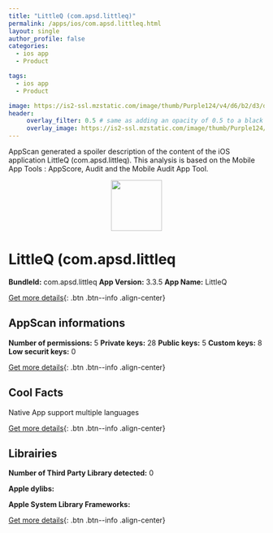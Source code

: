 ```yaml
---
title: "LittleQ (com.apsd.littleq)"
permalink: /apps/ios/com.apsd.littleq.html
layout: single
author_profile: false
categories: 
  - ios app 
  - Product 

tags: 
  - ios app 
  - Product 

image: https://is2-ssl.mzstatic.com/image/thumb/Purple124/v4/d6/b2/d3/d6b2d3a1-8e97-3040-b51e-5996d9c421bd/AppIcon-1x_U007emarketing-0-5-0-0-sRGB-85-220.png/512x512bb.jpg
header: 
     overlay_filter: 0.5 # same as adding an opacity of 0.5 to a black background
     overlay_image: https://is2-ssl.mzstatic.com/image/thumb/Purple124/v4/d6/b2/d3/d6b2d3a1-8e97-3040-b51e-5996d9c421bd/AppIcon-1x_U007emarketing-0-5-0-0-sRGB-85-220.png/512x512bb.jpg
---
```

AppScan generated a spoiler description of the content of the iOS application LittleQ (com.apsd.littleq). This analysis is based on the Mobile App Tools : AppScore, Audit and the Mobile Audit App Tool.

  
  
<div style="text-align: center;"><img src="https://is2-ssl.mzstatic.com/image/thumb/Purple124/v4/d6/b2/d3/d6b2d3a1-8e97-3040-b51e-5996d9c421bd/AppIcon-1x_U007emarketing-0-5-0-0-sRGB-85-220.png/512x512bb.jpg" width="100" height="100"></div>  
  
# LittleQ (com.apsd.littleq

**BundleId:** com.apsd.littleq
**App Version:** 3.3.5
**App Name:** LittleQ


[Get more details](/pricing.html){: .btn .btn--info .align-center}  
  
## AppScan informations 

**Number of permissions:** 5
**Private keys:** 28
**Public keys:** 5
**Custom keys:** 8
**Low securit keys:** 0
  
[Get more details](/pricing.html){: .btn .btn--info .align-center}

## Cool Facts

Native App
support multiple languages
  
[Get more details](/pricing.html){: .btn .btn--info .align-center}

## Librairies 
**Number of Third Party Library detected:** 0

**Apple dylibs:**


**Apple System Library Frameworks:**


  
[Get more details](/pricing.html){: .btn .btn--info .align-center}

